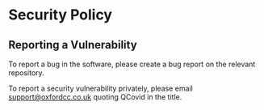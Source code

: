 # Security Policy

## Reporting a Vulnerability

To report a bug in the software, please create a bug report on the relevant repository.

To report a security vulnerability privately, please email support@oxfordcc.co.uk quoting QCovid in the title.
